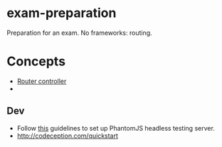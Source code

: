 # exam-preparation
Preparation for an exam. No frameworks: routing. 

# Concepts
- [Router controller](https://github.com/rdok/exam-preparation/blob/master/app/Http/Router.php#L11)
- 
## Dev
- Follow [this](http://codeception.com/docs/modules/WebDriver#phantomjs) guidelines to set up PhantomJS headless testing server.
- http://codeception.com/quickstart

